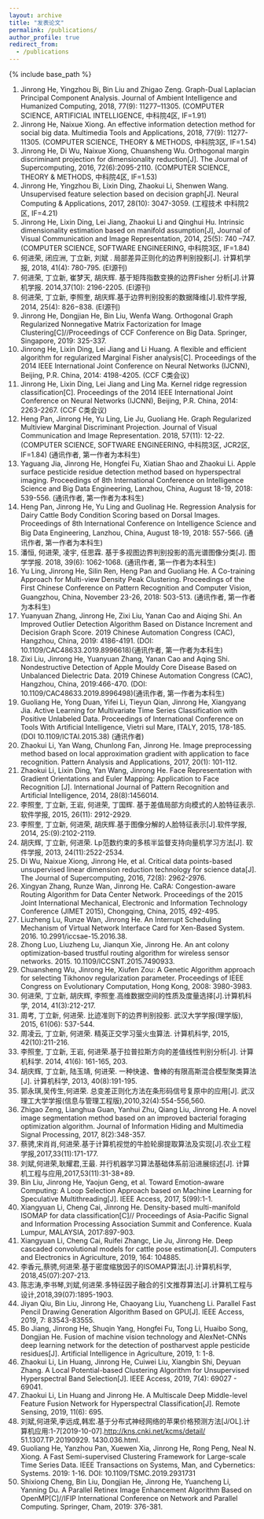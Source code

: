 ```yaml
---
layout: archive
title: "发表论文"
permalink: /publications/
author_profile: true
redirect_from:
  - /publications
---
```


{% include base_path %}



1. Jinrong He, Yingzhou Bi, Bin Liu and Zhigao Zeng. Graph-Dual Laplacian Principal Component Analysis. Journal of Ambient Intelligence and Humanized Computing, 2018, 77(9): 11277–11305. (COMPUTER SCIENCE, ARTIFICIAL INTELLIGENCE, 中科院4区, IF=1.91)
2. Jinrong He, Naixue Xiong. An effective information detection method for social big data. Multimedia Tools and Applications, 2018, 77(9): 11277-11305. (COMPUTER SCIENCE, THEORY & METHODS, 中科院3区, IF=1.54)
3. Jinrong He, Di Wu, Naixue Xiong, Chuansheng Wu. Orthogonal margin discriminant projection for dimensionality reduction[J]. The Journal of Supercomputing, 2016, 72(6):2095-2110. (COMPUTER SCIENCE, THEORY & METHODS, 中科院4区, IF=1.53)
4. Jinrong He, Yingzhou Bi, Lixin Ding, Zhaokui Li, Shenwen Wang. Unsupervised feature selection based on decision graph[J]. Neural Computing & Applications, 2017, 28(10): 3047-3059. (工程技术 中科院2区, IF=4.21)
5. Jinrong He, Lixin Ding, Lei Jiang, Zhaokui Li and Qinghui Hu. Intrinsic dimensionality estimation based on manifold assumption[J], Journal of Visual Communication and Image Representation, 2014, 25(5): 740 –747. (COMPUTER SCIENCE, SOFTWARE ENGINEERING, 中科院3区, IF=1.84)
6. 何进荣, 闭应洲, 丁立新, 刘斌 . 局部差异正则化的边界判别投影[J]. 计算机学报, 2018, 41(4): 780-795. (EI源刊)
7. 何进荣, 丁立新, 崔梦天, 胡庆辉. 基于矩阵指数变换的边界Fisher 分析[J].计算机学报. 2014,37(10): 2196-2205. (EI源刊)
8. 何进荣, 丁立新, 李照奎, 胡庆辉.基于边界判别投影的数据降维[J].软件学报, 2014, 25(4): 826−838. (EI源刊)
9. Jinrong He, Dongjian He, Bin Liu, Wenfa Wang. Orthogonal Graph Regularized Nonnegative Matrix Factorization for Image Clustering[C]//Proceedings of CCF Conference on Big Data. Springer, Singapore, 2019: 325-337.
10. Jinrong He, Lixin Ding, Lei Jiang and Li Huang. A flexible and efficient algorithm for regularized Marginal Fisher analysis[C]. Proceedings of the 2014 IEEE International Joint Conference on Neural Networks (IJCNN), Beijing, P.R. China, 2014: 4198-4205. (CCF C类会议)
11. Jinrong He, Lixin Ding, Lei Jiang and Ling Ma. Kernel ridge regression classification[C]. Proceedings of the 2014 IEEE International Joint Conference on Neural Networks (IJCNN), Beijing, P.R. China, 2014: 2263-2267. (CCF C类会议)
12. Heng Pan, Jinrong He, Yu Ling, Lie Ju, Guoliang He. Graph Regularized Multiview Marginal Discriminant Projection. Journal of Visual Communication and Image Representation. 2018, 57(11): 12-22. (COMPUTER SCIENCE, SOFTWARE ENGINEERING, 中科院3区, JCR2区, IF=1.84) (通讯作者, 第一作者为本科生)
13. Yaguang Jia, Jinrong He, Hongfei Fu, Xiatian Shao and Zhaokui Li. Apple surface pesticide residue detection method based on hyperspectral imaging. Proceedings of 8th International Conference on Intelligence Science and Big Data Engineering, Lanzhou, China, August 18-19, 2018: 539-556. (通讯作者, 第一作者为本科生)
14. Heng Pan, Jinrong He, Yu Ling and Guolinag He. Regression Analysis for Dairy Cattle Body Condition Scoring based on Dorsal Images. Proceedings of 8th International Conference on Intelligence Science and Big Data Engineering, Lanzhou, China, August 18-19, 2018: 557-566.  (通讯作者, 第一作者为本科生) 
15. 潘恒, 何进荣, 凌宇, 任思霖. 基于多视图边界判别投影的高光谱图像分类[J]. 图学学报. 2018, 39(6): 1062-1068. (通讯作者, 第一作者为本科生)
16. Yu Ling, Jinrong He, Silin Ren, Heng Pan and Guoliang He. A Co-training Approach for Multi-view Density Peak Clustering. Proceedings of the First Chinese Conference on Pattern Recognition and Computer Vision, Guangzhou, China, November 23-26, 2018: 503-513. (通讯作者, 第一作者为本科生)
17. Yuanyuan Zhang, Jinrong He, Zixi Liu, Yanan Cao and Aiqing Shi. An Improved Outlier Detection Algorithm Based on Distance Increment and Decision Graph Score. 2019 Chinese Automation Congress (CAC), Hangzhou, China, 2019: 4186-4191. (DOI: 10.1109/CAC48633.2019.8996618)(通讯作者, 第一作者为本科生)
18. Zixi Liu, Jinrong He, Yuanyuan Zhang, Yanan Cao and Aqing Shi. Nondestructive Detection of Apple Mouldy Core Disease Based on Unbalanced Dielectric Data. 2019 Chinese Automation Congress (CAC), Hangzhou, China, 2019:466-470. (DOI: 10.1109/CAC48633.2019.8996498)(通讯作者, 第一作者为本科生)
19. Guoliang He, Yong Duan, Yifei Li, Tieyun Qian, Jinrong He, Xiangyang Jia. Active Learning for Multivariate Time Series Classification with Positive Unlabeled Data. Proceedings of International Conference on Tools With Artificial Intelligence, Vietri sul Mare, ITALY, 2015, 178-185. (DOI 10.1109/ICTAI.2015.38) (通讯作者)
20. Zhaokui Li, Yan Wang, Chunlong Fan, Jinrong He. Image preprocessing method based on local approximation gradient with application to face recognition. Pattern Analysis and Applications, 2017, 20(1): 101-112.
21. Zhaokui Li, Lixin Ding, Yan Wang, Jinrong He. Face Representation with Gradient Orientations and Euler Mapping: Application to Face Recognition [J]. International Journal of Pattern Recognition and Artificial Intelligence, 2014, 28(8):1456014. 
22. 李照奎, 丁立新, 王岩, 何进荣, 丁国辉. 基于差值局部方向模式的人脸特征表示. 软件学报, 2015, 26(11): 2912-2929. 
23. 李照奎, 丁立新, 何进荣, 胡庆辉.基于图像分解的人脸特征表示[J].软件学报, 2014, 25:(9):2102-2119. 
24. 胡庆辉, 丁立新, 何进荣. Lp范数约束的多核半监督支持向量机学习方法[J]. 软件学报, 2013, 24(11):2522-2534. 
25. Di Wu, Naixue Xiong, Jinrong He, et al. Critical data points-based unsupervised linear dimension reduction technology for science data[J]. The Journal of Supercomputing, 2016, 72(8): 2962-2976.  
26. Xingyan Zhang, Runze Wan, Jinrong He. CaRA: Congestion-aware Routing Algorithm for Data Center Network. Proceedings of the 2015 Joint International Mechanical, Electronic and Information Technology Conference (JIMET 2015), Chongqing, China, 2015, 492-495.
27. Liuzheng Lu, Runze Wan, Jinrong He. An Interrupt Scheduling Mechanism of Virtual Network Interface Card for Xen-Based System. 2016. 10.2991/iccsae-15.2016.38.
28. Zhong Luo, Liuzheng Lu, Jianqun Xie, Jinrong He. An ant colony optimization-based trustful routing algorithm for wireless sensor networks. 2015. 10.1109/ICCSNT.2015.7490933.
29. Chuansheng Wu, Jinrong He, Xiufen Zou: A Genetic Algorithm approach for selecting Tikhonov regularization parameter. Proceedings of IEEE Congress on Evolutionary Computation, Hong Kong, 2008: 3980-3983. 
30. 何进荣, 丁立新, 胡庆辉, 李照奎.高维数据空间的性质及度量选择[J].计算机科学, 2014, 41(3):212-217.
31. 周考, 丁立新, 何进荣. 比迹准则下的边界判别投影. 武汉大学学报(理学版), 2015, 61(06): 537-544.
32. 周凌云, 丁立新, 何进荣. 精英正交学习萤火虫算法. 计算机科学, 2015, 42(10):211-216.
33. 李照奎, 丁立新, 王岩, 何进荣.基于拉普拉斯方向的差值线性判别分析[J]. 计算机科学. 2014, 41(6): 161-165, 203.
34. 胡庆辉, 丁立新, 陆玉靖, 何进荣. 一种快速、鲁棒的有限高斯混合模型聚类算法[J]. 计算机科学, 2013, 40(8):191-195.
35. 郭永琪,吴传生,何进荣. 总变差正则化方法在条形码信号复原中的应用[J]. 武汉理工大学学报(信息与管理工程版),2010,32(4):554-556,560.  
36. Zhigao Zeng, Lianghua Guan, Yanhui Zhu, Qiang Liu, Jinrong He. A novel image segmentation method based on an improved bacterial foraging optimization algorithm. Journal of Information Hiding and Multimedia Signal Processing, 2017, 8(2):348-357.
37. 蔡骋,宋肖肖,何进荣.基于计算机视觉的牛脸轮廓提取算法及实现[J].农业工程学报,2017,33(11):171-177.
38. 刘斌,何进荣,耿耀君,王最. 并行机器学习算法基础体系前沿进展综述[J]. 计算机工程与应用,2017,53(11):31-38+89.
39. Bin Liu, Jinrong He, Yaojun Geng, et al. Toward Emotion-aware Computing: A Loop Selection Approach based on Machine Learning for Speculative Multithreading[J]. IEEE Access, 2017, 5(99):1-1.
40. Xiangyuan Li, Cheng Cai, Jinrong He. Density-based multi-manifold ISOMAP for data classification[C]// Proceedings of Asia-Pacific Signal and Information Processing Association Summit and Conference. Kuala Lumpur, MALAYSIA, 2017:897-903.
41. Xiangyuan Li, Cheng Cai, Ruifei Zhangc, Lie Ju, Jinrong He. Deep cascaded convolutional models for cattle pose estimation[J]. Computers and Electronics in Agriculture, 2019, 164: 104885.
42. 李香元,蔡骋,何进荣.基于密度缩放因子的ISOMAP算法[J].计算机科学, 2018,45(07):207-213. 
43. 陈志涛,李书琴,刘斌,何进荣.多特征因子融合的引文推荐算法[J].计算机工程与设计,2018,39(07):1895-1903.
44. Jiyan Qiu, Bin Liu, Jinrong He, Chaoyang Liu, Yuancheng Li. Parallel Fast Pencil Drawing Generation Algorithm Based on GPU[J]. IEEE Access, 2019, 7: 83543-83555.
45. Bo Jiang, Jinrong He, Shuqin Yang, Hongfei Fu, Tong Li, Huaibo Song, Dongjian He. Fusion of machine vision technology and AlexNet-CNNs deep learning network for the detection of postharvest apple pesticide residues[J]. Artificial Intelligence in Agriculture, 2019, 1: 1-8.
46. Zhaokui Li, Lin Huang, Jinrong He, Cuiwei Liu, Xiangbin Shi, Deyuan Zhang. A Local Potential-based Clustering Algorithm for Unsupervised Hyperspectral Band Selection[J]. IEEE Access, 2019, 7(4): 69027 - 69041.
47. Zhaokui Li, Lin Huang and Jinrong He. A Multiscale Deep Middle-level Feature Fusion Network for Hyperspectral Classification[J]. Remote Sensing, 2019, 11(6): 695.
48. 刘斌,何进荣,李远成,韩宏.基于分布式神经网络的苹果价格预测方法[J/OL].计算机应用:1-7[2019-10-07].http://kns.cnki.net/kcms/detail/ 51.1307.TP.20190929. 1430.036.html.
49. Guoliang He, Yanzhou Pan, Xuewen Xia,  Jinrong He, Rong Peng, Neal N. Xiong. A Fast Semi-supervised Clustering Framework for Large-scale Time Series Data. IEEE Transactions on Systems, Man, and Cybernetics: Systems. 2019: 1-16. DOI: 10.1109/TSMC.2019.2931731
50. Shixiong Cheng, Bin Liu, Dongjian He, Jinrong He, Yuancheng Li, Yanning Du. A Parallel Retinex Image Enhancement Algorithm Based on OpenMP[C]//IFIP International Conference on Network and Parallel Computing. Springer, Cham, 2019: 376-381.
